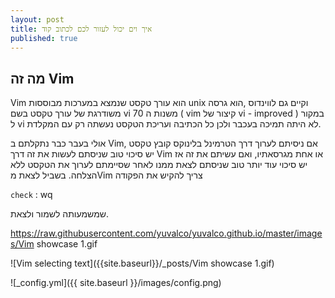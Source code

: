 ```yaml
---
layout: post
title: איך וים יכול לעזור לכם לכתוב קוד
published: true
---
```



## מה זה Vim



Vim הוא עורך טקסט שנמצא במערכות מבוססות unix וקיים גם לווינדוס ,הוא גרסה משודרגת של עורך טקסט בשם vi משנות ה 70 ( vim קיצור של vi - improved ) במקור ל vi לא היתה תמיכה בעכבר ולכן כל הכתיבה ועריכת הטקסט נעשתה רק עם המקלדת.

אולי בעבר כבר נתקלתם ב Vim, אם ניסיתם לערוך דרך הטרמינל בלינוקס קובץ טקסט יש סיכוי טוב שניסתם לעשות את זה דרך Vim או אחת מגרסאתיו, ואם עשיתם את זה אז יש סיכוי עוד יותר טוב שניסתם לצאת ממנו לאחר שסיימתם לערוך את הטקסט ללא הצלחה.
בשביל לצאת מVim צריך להקיש את הפקודה

`check`
	: wq


 שמשמעותה לשמור ולצאת.
 
 
 https://raw.githubusercontent.com/yuvalco/yuvalco.github.io/master/images/Vim showcase 1.gif
 
![Vim selecting text]({{site.baseurl}}/_posts/Vim showcase 1.gif)


![_config.yml]({{ site.baseurl }}/images/config.png)

